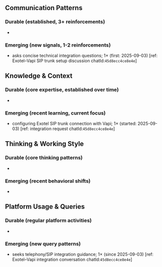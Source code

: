 ## Communication Patterns
### Durable (established, 3+ reinforcements)
- 

### Emerging (new signals, 1-2 reinforcements)
- asks concise technical integration questions; 1× (first: 2025-09-03) [ref: Exotel–Vapi SIP trunk setup discussion chatId:`45d8ecc4ce8e4e`]

## Knowledge & Context
### Durable (core expertise, established over time)
- 

### Emerging (recent learning, current focus)
- configuring Exotel SIP trunk connection with Vapi; 1× (started: 2025-09-03) [ref: integration request chatId:`45d8ecc4ce8e4e`]

## Thinking & Working Style
### Durable (core thinking patterns)
- 

### Emerging (recent behavioral shifts)
- 

## Platform Usage & Queries
### Durable (regular platform activities)
- 

### Emerging (new query patterns)
- seeks telephony/SIP integration guidance; 1× (since 2025-09-03) [ref: Exotel–Vapi integration conversation chatId:`45d8ecc4ce8e4e`]